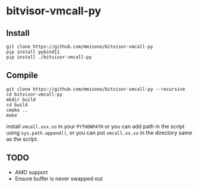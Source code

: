 # bitvisor-vmcall-py

## Install
```
git clone https://github.com/mmisono/bitvisor-vmcall-py
pip install pybind11
pip install ./bitvisor-vmcall-py
```

## Compile
```
git clone https://github.com/mmisono/bitvisor-vmcall-py --recursive
cd bitvisor-vmcall-py
mkdir build
cd build
cmake ..
make
```

install `vmcall.xxx.so` in your `PYTHONPATH` or you can add path in the script
using `sys.path.append()`, or you can put `vmcall.xx.so` in the directory same as the script.

## TODO
- AMD support
- Ensure buffer is never swapped out
